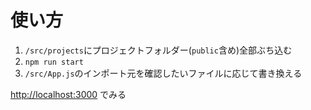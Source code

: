 # 使い方

1. `/src/projects`にプロジェクトフォルダー(`public`含め)全部ぶち込む
2. `npm run start`
3. `/src/App.js`のインポート元を確認したいファイルに応じて書き換える 

[http://localhost:3000](http://localhost:3000) でみる

